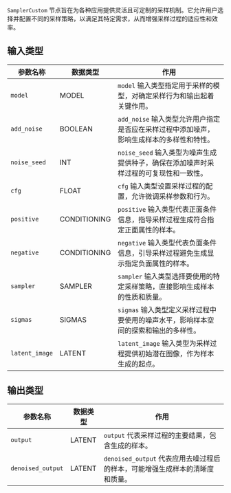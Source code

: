 
`SamplerCustom` 节点旨在为各种应用提供灵活且可定制的采样机制。它允许用户选择并配置不同的采样策略，以满足其特定需求，从而增强采样过程的适应性和效率。

## 输入类型

| 参数名称       | 数据类型 | 作用                                                         |
|----------------|----------|--------------------------------------------------------------|
| `model`        | MODEL    | `model` 输入类型指定用于采样的模型，对确定采样行为和输出起着关键作用。 |
| `add_noise`    | BOOLEAN  | `add_noise` 输入类型允许用户指定是否应在采样过程中添加噪声，影响生成样本的多样性和特性。 |
| `noise_seed`   | INT      | `noise_seed` 输入类型为噪声生成提供种子，确保在添加噪声时采样过程的可复现性和一致性。 |
| `cfg`          | FLOAT    | `cfg` 输入类型设置采样过程的配置，允许微调采样参数和行为。                     |
| `positive`     | CONDITIONING | `positive` 输入类型代表正面条件信息，指导采样过程生成符合指定正面属性的样本。 |
| `negative`     | CONDITIONING | `negative` 输入类型代表负面条件信息，引导采样过程避免生成显示指定负面属性的样本。 |
| `sampler`      | SAMPLER  | `sampler` 输入类型选择要使用的特定采样策略，直接影响生成样本的性质和质量。   |
| `sigmas`       | SIGMAS   | `sigmas` 输入类型定义采样过程中要使用的噪声水平，影响样本空间的探索和输出的多样性。 |
| `latent_image` | LATENT   | `latent_image` 输入类型为采样过程提供初始潜在图像，作为样本生成的起点。     |

## 输出类型

| 参数名称         | 数据类型 | 作用                                                         |
|-----------------|----------|--------------------------------------------------------------|
| `output`        | LATENT   | `output` 代表采样过程的主要结果，包含生成的样本。             |
| `denoised_output` | LATENT   | `denoised_output` 代表应用去噪过程后的样本，可能增强生成样本的清晰度和质量。 |
